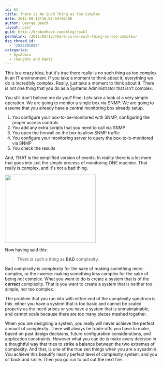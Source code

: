 ```yaml
---
id: 61
title: There is No Such Thing as Too Complex
date: 2011-08-12T16:07:54+00:00
author: George Beech
layout: post
guid: http://brokenhaze.com/blog/?p=61
permalink: /2011/08/12/there-is-no-such-thing-as-too-complex/
dsq_thread_id:
  - "2533291038"
categories:
  - SysAdmin
  - Thoughts and Rants
---
```

<p>This is a crazy idea, but it's true there really is no such thing as too complex in an IT environment. If you take a moment to think about it, everything we do is incredibly complex. Really, just take a moment to think about it. There is not one thing that you do as a Systems  Administrator that isn't complex.</p>

<p>You still don't believe me do you? Fine. Lets take a look at a very simple operation. We are going to monitor a single box via SNMP. We are going to assume that you already have a central monitoring box already setup.</p>

<ol>
<li>You configure your box-to-be-monitored with SNMP, configuring the proper access controls </li>
<li>You add any extra scripts that you need to call via SNMP</li>
<li>You open the firewall on the box to allow SNMP traffic</li>
<li>You configure your monitoring server to query the box-to-b-monitored via SNMP</li>
<li>You check the results</li>
</ol>

<p>And, THAT is the simplified version of events. In reality there is a lot more that goes into just the simple process of monitoring ONE machine. That really is complex, and it's not a bad thing.</p>

<p><a href="http://brokenhaze.dreamhosters.com/blog/wp-content/uploads/2011/08/complexity.jpg"><img src="http://brokenhaze.dreamhosters.com/blog/wp-content/uploads/2011/08/complexity-300x225.jpg" alt="" title="complexity" width="300" height="225" class="alignnone size-medium wp-image-64" /></a></p>

<p>Now having said this:</p>

<blockquote>
  <p>There <em>is</em> such a thing as <strong>BAD</strong> complexity.</p>
</blockquote>

<p>Bad complexity is complexity for the sake of making something more complex, or the inverse: making something less complex for the sake of being <em>not</em> complex. What you want to do is create a system that is of the <strong>correct</strong> complexity. That is you want to create a system that is neither too simple, nor too complex.</p>

<p>The problem that you run into with either end of the complexity spectrum is this: either you have a system that is too basic and cannot be scaled properly as the need arises <em>or</em> you have a system that is unmaintainable, and cannot scale because there are too many pieces meshed together.</p>

<p>When you are designing a system, you really will never achieve the perfect amount of complexity. There will always be trade-offs you have to make, based on past design decisions, future configuration considerations, and application constraints. However what you can do is make every decision in a thoughtful way that tries to strike a balance between the two extremes of complexity. And that, is one of the true zen things when you are a sysadmin. You achieve this beautify nearly perfect level of complexity system, and you sit back and smile. Then you go run to put out the next fire.</p>
